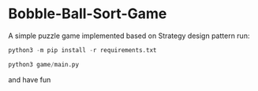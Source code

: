 # Bobble-Ball-Sort-Game
A simple puzzle game implemented based on Strategy design pattern
run:

``` python
python3 -m pip install -r requirements.txt
```
``` python
python3 game/main.py
```
and have fun
